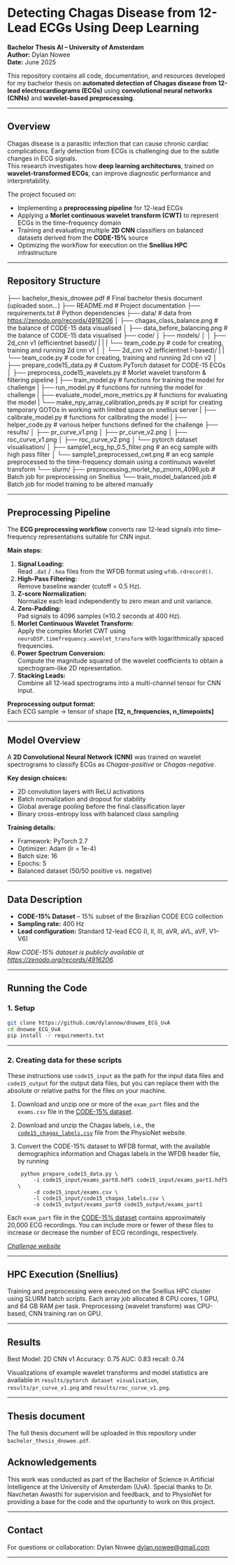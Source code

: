 # Detecting Chagas Disease from 12-Lead ECGs Using Deep Learning

**Bachelor Thesis AI – University of Amsterdam**  
**Author:** Dylan Nowee  
**Date:** June 2025

This repository contains all code, documentation, and resources developed for my bachelor thesis on **automated detection of Chagas disease from 12-lead electrocardiograms (ECGs)** using **convolutional neural networks (CNNs)** and **wavelet-based preprocessing**.

---

## Overview

Chagas disease is a parasitic infection that can cause chronic cardiac complications. Early detection from ECGs is challenging due to the subtle changes in ECG signals.  
This research investigates how **deep learning architectures**, trained on **wavelet-transformed ECGs**, can improve diagnostic performance and interpretability.

The project focused on:
- Implementing a **preprocessing pipeline** for 12-lead ECGs
- Applying a **Morlet continuous wavelet transform (CWT)** to represent ECGs in the time–frequency domain
- Training and evaluating multiple **2D CNN** classifiers on balanced datasets derived from the **CODE-15%** source
- Optimizing the workflow for execution on the **Snellius HPC** infrastructure

---

## Repository Structure
├── bachelor_thesis_dnowee.pdf # Final bachelor thesis document (uploaded soon...)
├── README.md # Project documentation
├── requirements.txt # Python dependencies
├── data/ # data from https://zenodo.org/records/4916206 
│ ├── chagas_class_balance.png # the balance of CODE-15 data visualised 
│ ├── data_before_balancing.png # the balance of CODE-15 data visualised 
├── code/
│ ├── models/
│ │ ├── 2d_cnn v1 (efficientnet based)/
| | | └── team_code.py # code for creating, training and running 2d cnn v1
│ │ └── 2d_cnn v2 (efficientnet l-based)/
| |   └── team_code.py # code for creating, training and running 2d cnn v2
│ ├── prepare_code15_data.py # Custom PyTorch dataset for CODE-15 ECGs
│ ├── preprocess_code15_wavelets.py # Morlet wavelet transform & filtering pipeline
| ├── train_model.py # functions for training the model for challenge
| ├── run_model.py # functions for running the model for challenge
| ├── evaluate_model_more_metrics.py # functions for evaluating the model
| └── make_npy_array_calibration_preds.py # script for creating temporary GOTOs in working with limited space on snellius server
| ├── calibrate_model.py # functions for calibrating the model
| ├── helper_code.py # various helper functions defined for the challenge
├── results/
│ ├── pr_curve_v1.png
│ ├── pr_curve_v2.png
│ ├── roc_curve_v1.png
│ ├── roc_curve_v2.png
│ └── pytorch dataset visualisation/
│ ├── sample1_ecg_hp_0.5_filter.png # an ecg sample with high pass filter
│ └── sample1_preprocessed_cwt.png # an ecg sample preprocessed to the time-frequency domain using a continuous wavelet transform
└── slurm/
├── preprocessing_morlet_hp_znorm_4096.job # Batch job for preprocessing on Snellius
└── train_model_balanced.job # Batch job for model training to be altered manually


---

## Preprocessing Pipeline

The **ECG preprocessing workflow** converts raw 12-lead signals into time–frequency representations suitable for CNN input.

**Main steps:**
1. **Signal Loading:**  
   Read `.dat` / `.hea` files from the WFDB format using `wfdb.rdrecord()`.
2. **High-Pass Filtering:**  
   Remove baseline wander (cutoff = 0.5 Hz).
3. **Z-score Normalization:**  
   Normalize each lead independently to zero mean and unit variance.
4. **Zero-Padding:**  
   Pad signals to 4096 samples (≈10.2 seconds at 400 Hz).
5. **Morlet Continuous Wavelet Transform:**  
   Apply the complex Morlet CWT using `neuroDSP.timefrequency.wavelet_transform` with logarithmically spaced frequencies.
6. **Power Spectrum Conversion:**  
   Compute the magnitude squared of the wavelet coefficients to obtain a spectrogram-like 2D representation.
7. **Stacking Leads:**  
   Combine all 12-lead spectrograms into a multi-channel tensor for CNN input.

**Preprocessing output format:**  
Each ECG sample → tensor of shape **[12, n_frequencies, n_timepoints]**

---

## Model Overview

A **2D Convolutional Neural Network (CNN)** was trained on wavelet spectrograms to classify ECGs as *Chagas-positive* or *Chagas-negative*.  

**Key design choices:**
- 2D convolution layers with ReLU activations  
- Batch normalization and dropout for stability  
- Global average pooling before the final classification layer  
- Binary cross-entropy loss with balanced class sampling

**Training details:**
- Framework: PyTorch 2.7  
- Optimizer: Adam (lr = 1e-4)  
- Batch size: 16  
- Epochs: 5  
- Balanced dataset (50/50 positive vs. negative)  

---

## Data Description

- **CODE-15% Dataset** – 15% subset of the Brazilian CODE ECG collection  
- **Sampling rate:** 400 Hz  
- **Lead configuration:** Standard 12-lead ECG (I, II, III, aVR, aVL, aVF, V1–V6)

*Raw CODE-15% dataset is publicly available at https://zenodo.org/records/4916206.*  

---

## Running the Code

### 1. Setup
```bash
git clone https://github.com/dylannow/dnowee_ECG_UvA
cd dnowee_ECG_UvA
pip install -r requirements.txt
```
---

### 2. Creating data for these scripts

These instructions use `code15_input` as the path for the input data files and `code15_output` for the output data files, but you can replace them with the absolute or relative paths for the files on your machine.

1. Download and unzip one or more of the `exam_part` files and the `exams.csv` file in the [CODE-15% dataset](https://zenodo.org/records/4916206).

2. Download and unzip the Chagas labels, i.e., the [`code15_chagas_labels.csv`](https://physionetchallenges.org/2025/data/code15_chagas_labels.zip) file from the PhysioNet website.

3. Convert the CODE-15% dataset to WFDB format, with the available demographics information and Chagas labels in the WFDB header file, by running

        python prepare_code15_data.py \
            -i code15_input/exams_part0.hdf5 code15_input/exams_part1.hdf5 \
            -d code15_input/exams.csv \
            -l code15_input/code15_chagas_labels.csv \
            -o code15_output/exams_part0 code15_output/exams_part1

Each `exam_part` file in the [CODE-15% dataset](https://zenodo.org/records/4916206) contains approximately 20,000 ECG recordings. You can include more or fewer of these files to increase or decrease the number of ECG recordings, respectively. 

*[Challenge website](https://physionetchallenges.org/2025/)* 

--- 
## HPC Execution (Snellius)
Training and preprocessing were executed on the Snellius HPC cluster using SLURM batch scripts.
Each array job allocated 8 CPU cores, 1 GPU, and 64 GB RAM per task.
Preprocessing (wavelet transform) was CPU-based; CNN training ran on GPU.

---

## Results
Best Model: 2D CNN v1 
Accuracy: 0.75
AUC: 0.83
recall: 0.74

Visualizations of example wavelet transforms and model statistics are available in `results/pytorch dataset visualisation`, `results/pr_curve_v1.png` and `results/roc_curve_v1.png`.

---

## Thesis document
The full thesis document will be uploaded in this repository under `bachelor_thesis_dnowee.pdf`.

## Acknowledgements
This work was conducted as part of the Bachelor of Science in Artificial Intelligence at the University of Amsterdam (UvA).
Special thanks to Dr. Navchetan Awasthi for supervision and feedback, 
and to PhysioNet for providing a base for the code and the opurtunity to work on this project.

---

## Contact
For questions or collaboration:
Dylan Nowee
dylan.nowee@gmail.com

---
